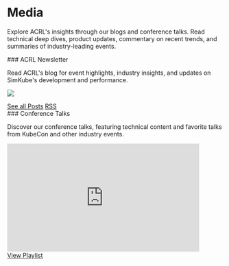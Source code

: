 # Media

Explore ACRL's insights through our blogs and conference talks.  Read technical deep dives, product updates, commentary
on recent trends, and summaries of industry-leading events.

<div class="flex twocols" markdown="1">

<div class="subsection" markdown="1">
### ACRL Newsletter

Read ACRL's blog for event highlights, industry insights, and updates on SimKube's development and performance.

<a href="https://blog.appliedcomputing.io/p/announcing-simkube-v10"><img src="/img/substack-simkube.jpg"></a>

<div class="buttons">
  <a class="external" href="https://blog.appliedcomputing.io">See all Posts</a>
  <a class="rss icon" href="http://127.0.0.1:8000/feed_rss_created.xml"><span class="icon-text">RSS</span></a>
</div>
</div>

<div class="subsection" markdown="1">
### Conference Talks

Discover our conference talks, featuring technical content and favorite talks from KubeCon and other industry events.

<iframe class="youtube" width="448" height="252" src="https://www.youtube.com/embed/DvNh4Isqjng?si=IoUxe7ecfR3J5w9t" title="YouTube video player" frameborder="0" allow="accelerometer; autoplay; clipboard-write; encrypted-media; gyroscope; picture-in-picture; web-share" referrerpolicy="strict-origin-when-cross-origin" allowfullscreen></iframe>

<div class="buttons">
  <a class="external" href="https://www.youtube.com/playlist?list=PLOgtqKaB5McBaIN-XMtvhWAkz0HnCmjDo">View Playlist</a>
</div>
</div>

</div>
